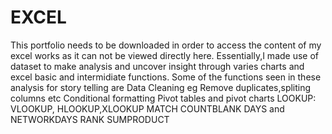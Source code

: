 # EXCEL
This portfolio needs to be downloaded in order to access the content of my excel works as it can not be viewed directly here.
Essentially,I made use of dataset to make analysis and uncover insight through varies charts and excel basic and intermidiate functions.
Some of the functions seen in these analysis for story telling are
    Data Cleaning eg Remove duplicates,spliting columns etc
    Conditional formatting
    Pivot tables and pivot charts
    LOOKUP: VLOOKUP, HLOOKUP,XLOOKUP
    MATCH
    COUNTBLANK
    DAYS and NETWORKDAYS
    RANK
    SUMPRODUCT
